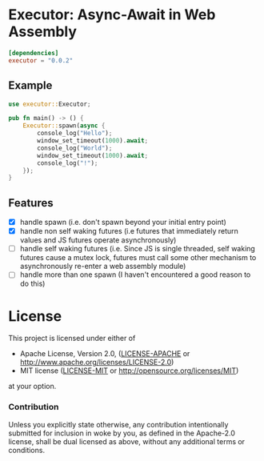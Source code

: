 # Executor: Async-Await in Web Assembly

```toml
[dependencies]
executor = "0.0.2"
```

## Example

```rust
use executor::Executor;

pub fn main() -> () {
    Executor::spawn(async {
        console_log("Hello");
        window_set_timeout(1000).await;
        console_log("World");
        window_set_timeout(1000).await;
        console_log("!");
    });
}
```

## Features
- [x] handle spawn (i.e. don't spawn beyond your initial entry point)
- [x] handle non self waking futures (i.e futures that immediately return values and JS futures operate asynchronously)
- [ ] handle self waking futures (i.e. Since JS is single threaded, self waking futures cause a mutex lock, futures must call some other mechanism to asynchronously re-enter a web assembly module)
- [ ] handle more than one spawn (I haven't encountered a good reason to do this)

# License

This project is licensed under either of

 * Apache License, Version 2.0, ([LICENSE-APACHE](LICENSE-APACHE) or
   http://www.apache.org/licenses/LICENSE-2.0)
 * MIT license ([LICENSE-MIT](LICENSE-MIT) or
   http://opensource.org/licenses/MIT)

at your option.

### Contribution

Unless you explicitly state otherwise, any contribution intentionally submitted
for inclusion in woke by you, as defined in the Apache-2.0 license, shall be
dual licensed as above, without any additional terms or conditions.
